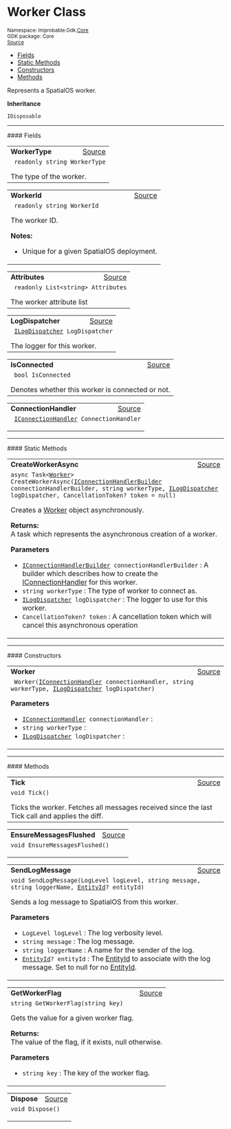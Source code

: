 
# Worker Class
<sup>
Namespace: Improbable.Gdk.<a href="{{urlRoot}}/api/core-index">Core</a><br/>
GDK package: Core<br/>
<a href="https://www.github.com/spatialos/gdk-for-unity/blob/c62f1703b591ee684fba123ba0dc6c231eca5126/workers/unity/Packages/io.improbable.gdk.core/Worker/Worker.cs/#L12">Source</a>
<style>
a code {
                    padding: 0em 0.25em!important;
}
code {
                    background-color: #ffffff!important;
}
</style>
</sup>
<nav id="pageToc" class="page-toc"><ul><li><a href="#fields">Fields</a>
<li><a href="#static-methods">Static Methods</a>
<li><a href="#constructors">Constructors</a>
<li><a href="#methods">Methods</a>
</ul></nav>

</p>



<p>Represents a SpatialOS worker. </p>



</p>

<b>Inheritance</b>

<code>IDisposable</code>






</p>
<hr style="width:100%; border-top-color:#d8d8d8" />
#### Fields


</p>




<table width="100%">
    <tr>
        <td style="border-right:none"><a id="workertype"></a><b>WorkerType</b></td>
        <td style="border-left:none; text-align:right"><a href="https://www.github.com/spatialos/gdk-for-unity/blob/c62f1703b591ee684fba123ba0dc6c231eca5126/workers/unity/Packages/io.improbable.gdk.core/Worker/Worker.cs/#L17">Source</a></td>
    </tr>
    <tr>
        <td colspan="2">
<code> readonly string WorkerType</code></p>
The type of the worker. 

</td>
    </tr>
</table>


<table width="100%">
    <tr>
        <td style="border-right:none"><a id="workerid"></a><b>WorkerId</b></td>
        <td style="border-left:none; text-align:right"><a href="https://www.github.com/spatialos/gdk-for-unity/blob/c62f1703b591ee684fba123ba0dc6c231eca5126/workers/unity/Packages/io.improbable.gdk.core/Worker/Worker.cs/#L25">Source</a></td>
    </tr>
    <tr>
        <td colspan="2">
<code> readonly string WorkerId</code></p>
The worker ID. 

</p>

<b>Notes:</b>

<ul>
<li>Unique for a given SpatialOS deployment. </li>
</ul>


</td>
    </tr>
</table>


<table width="100%">
    <tr>
        <td style="border-right:none"><a id="attributes"></a><b>Attributes</b></td>
        <td style="border-left:none; text-align:right"><a href="https://www.github.com/spatialos/gdk-for-unity/blob/c62f1703b591ee684fba123ba0dc6c231eca5126/workers/unity/Packages/io.improbable.gdk.core/Worker/Worker.cs/#L30">Source</a></td>
    </tr>
    <tr>
        <td colspan="2">
<code> readonly List&lt;string&gt; Attributes</code></p>
The worker attribute list 

</td>
    </tr>
</table>


<table width="100%">
    <tr>
        <td style="border-right:none"><a id="logdispatcher"></a><b>LogDispatcher</b></td>
        <td style="border-left:none; text-align:right"><a href="https://www.github.com/spatialos/gdk-for-unity/blob/c62f1703b591ee684fba123ba0dc6c231eca5126/workers/unity/Packages/io.improbable.gdk.core/Worker/Worker.cs/#L35">Source</a></td>
    </tr>
    <tr>
        <td colspan="2">
<code> <a href="{{urlRoot}}/api/core/i-log-dispatcher">ILogDispatcher</a> LogDispatcher</code></p>
The logger for this worker. 

</td>
    </tr>
</table>


<table width="100%">
    <tr>
        <td style="border-right:none"><a id="isconnected"></a><b>IsConnected</b></td>
        <td style="border-left:none; text-align:right"><a href="https://www.github.com/spatialos/gdk-for-unity/blob/c62f1703b591ee684fba123ba0dc6c231eca5126/workers/unity/Packages/io.improbable.gdk.core/Worker/Worker.cs/#L40">Source</a></td>
    </tr>
    <tr>
        <td colspan="2">
<code> bool IsConnected</code></p>
Denotes whether this worker is connected or not. 

</td>
    </tr>
</table>


<table width="100%">
    <tr>
        <td style="border-right:none"><a id="connectionhandler"></a><b>ConnectionHandler</b></td>
        <td style="border-left:none; text-align:right"><a href="https://www.github.com/spatialos/gdk-for-unity/blob/c62f1703b591ee684fba123ba0dc6c231eca5126/workers/unity/Packages/io.improbable.gdk.core/Worker/Worker.cs/#L42">Source</a></td>
    </tr>
    <tr>
        <td colspan="2">
<code> <a href="{{urlRoot}}/api/core/i-connection-handler">IConnectionHandler</a> ConnectionHandler</code></p>


</td>
    </tr>
</table>






</p>
<hr style="width:100%; border-top-color:#d8d8d8" />
#### Static Methods


</p>




<table width="100%">
    <tr>
        <td style="border-right:none"><a id="createworkerasync-iconnectionhandlerbuilder-string-ilogdispatcher-cancellationtoken"></a><b>CreateWorkerAsync</b></td>
        <td style="border-left:none; text-align:right"><a href="https://www.github.com/spatialos/gdk-for-unity/blob/c62f1703b591ee684fba123ba0dc6c231eca5126/workers/unity/Packages/io.improbable.gdk.core/Worker/Worker.cs/#L75">Source</a></td>
    </tr>
    <tr>
        <td colspan="2">
<code>async Task&lt;<a href="{{urlRoot}}/api/core/worker">Worker</a>&gt; CreateWorkerAsync(<a href="{{urlRoot}}/api/core/i-connection-handler-builder">IConnectionHandlerBuilder</a> connectionHandlerBuilder, string workerType, <a href="{{urlRoot}}/api/core/i-log-dispatcher">ILogDispatcher</a> logDispatcher, CancellationToken? token = null)</code></p>
Creates a <a href="{{urlRoot}}/api/core/worker">Worker</a> object asynchronously. 
</p><b>Returns:</b></br>A task which represents the asynchronous creation of a worker.

</p>

<b>Parameters</b>

<ul>
<li><code><a href="{{urlRoot}}/api/core/i-connection-handler-builder">IConnectionHandlerBuilder</a> connectionHandlerBuilder</code> : A builder which describes how to create the <a href="{{urlRoot}}/api/core/i-connection-handler">IConnectionHandler</a> for this worker. </li>
<li><code>string workerType</code> : The type of worker to connect as.</li>
<li><code><a href="{{urlRoot}}/api/core/i-log-dispatcher">ILogDispatcher</a> logDispatcher</code> : The logger to use for this worker.</li>
<li><code>CancellationToken? token</code> : A cancellation token which will cancel this asynchronous operation</li>
</ul>





</td>
    </tr>
</table>




</p>
<hr style="width:100%; border-top-color:#d8d8d8" />
#### Constructors


</p>




<table width="100%">
    <tr>
        <td style="border-right:none"><a id="worker-iconnectionhandler-string-ilogdispatcher"></a><b>Worker</b></td>
        <td style="border-left:none; text-align:right"><a href="https://www.github.com/spatialos/gdk-for-unity/blob/c62f1703b591ee684fba123ba0dc6c231eca5126/workers/unity/Packages/io.improbable.gdk.core/Worker/Worker.cs/#L50">Source</a></td>
    </tr>
    <tr>
        <td colspan="2">
<code> Worker(<a href="{{urlRoot}}/api/core/i-connection-handler">IConnectionHandler</a> connectionHandler, string workerType, <a href="{{urlRoot}}/api/core/i-log-dispatcher">ILogDispatcher</a> logDispatcher)</code></p>



</p>

<b>Parameters</b>

<ul>
<li><code><a href="{{urlRoot}}/api/core/i-connection-handler">IConnectionHandler</a> connectionHandler</code> : </li>
<li><code>string workerType</code> : </li>
<li><code><a href="{{urlRoot}}/api/core/i-log-dispatcher">ILogDispatcher</a> logDispatcher</code> : </li>
</ul>





</td>
    </tr>
</table>




</p>
<hr style="width:100%; border-top-color:#d8d8d8" />
#### Methods


</p>




<table width="100%">
    <tr>
        <td style="border-right:none"><a id="tick"></a><b>Tick</b></td>
        <td style="border-left:none; text-align:right"><a href="https://www.github.com/spatialos/gdk-for-unity/blob/c62f1703b591ee684fba123ba0dc6c231eca5126/workers/unity/Packages/io.improbable.gdk.core/Worker/Worker.cs/#L86">Source</a></td>
    </tr>
    <tr>
        <td colspan="2">
<code>void Tick()</code></p>
Ticks the worker. Fetches all messages received since the last Tick call and applies the diff. 





</td>
    </tr>
</table>


<table width="100%">
    <tr>
        <td style="border-right:none"><a id="ensuremessagesflushed"></a><b>EnsureMessagesFlushed</b></td>
        <td style="border-left:none; text-align:right"><a href="https://www.github.com/spatialos/gdk-for-unity/blob/c62f1703b591ee684fba123ba0dc6c231eca5126/workers/unity/Packages/io.improbable.gdk.core/Worker/Worker.cs/#L92">Source</a></td>
    </tr>
    <tr>
        <td colspan="2">
<code>void EnsureMessagesFlushed()</code></p>






</td>
    </tr>
</table>


<table width="100%">
    <tr>
        <td style="border-right:none"><a id="sendlogmessage-loglevel-string-string-entityid"></a><b>SendLogMessage</b></td>
        <td style="border-left:none; text-align:right"><a href="https://www.github.com/spatialos/gdk-for-unity/blob/c62f1703b591ee684fba123ba0dc6c231eca5126/workers/unity/Packages/io.improbable.gdk.core/Worker/Worker.cs/#L109">Source</a></td>
    </tr>
    <tr>
        <td colspan="2">
<code>void SendLogMessage(LogLevel logLevel, string message, string loggerName, <a href="{{urlRoot}}/api/core/entity-id">EntityId</a>? entityId)</code></p>
Sends a log message to SpatialOS from this worker. 


</p>

<b>Parameters</b>

<ul>
<li><code>LogLevel logLevel</code> : The log verbosity level.</li>
<li><code>string message</code> : The log message.</li>
<li><code>string loggerName</code> : A name for the sender of the log.</li>
<li><code><a href="{{urlRoot}}/api/core/entity-id">EntityId</a>? entityId</code> : The <a href="{{urlRoot}}/api/core/entity-id">EntityId</a> to associate with the log message. Set to null for no <a href="{{urlRoot}}/api/core/entity-id">EntityId</a>. </li>
</ul>





</td>
    </tr>
</table>


<table width="100%">
    <tr>
        <td style="border-right:none"><a id="getworkerflag-string"></a><b>GetWorkerFlag</b></td>
        <td style="border-left:none; text-align:right"><a href="https://www.github.com/spatialos/gdk-for-unity/blob/c62f1703b591ee684fba123ba0dc6c231eca5126/workers/unity/Packages/io.improbable.gdk.core/Worker/Worker.cs/#L119">Source</a></td>
    </tr>
    <tr>
        <td colspan="2">
<code>string GetWorkerFlag(string key)</code></p>
Gets the value for a given worker flag. 
</p><b>Returns:</b></br>The value of the flag, if it exists, null otherwise.

</p>

<b>Parameters</b>

<ul>
<li><code>string key</code> : The key of the worker flag.</li>
</ul>





</td>
    </tr>
</table>


<table width="100%">
    <tr>
        <td style="border-right:none"><a id="dispose"></a><b>Dispose</b></td>
        <td style="border-left:none; text-align:right"><a href="https://www.github.com/spatialos/gdk-for-unity/blob/c62f1703b591ee684fba123ba0dc6c231eca5126/workers/unity/Packages/io.improbable.gdk.core/Worker/Worker.cs/#L124">Source</a></td>
    </tr>
    <tr>
        <td colspan="2">
<code>void Dispose()</code></p>






</td>
    </tr>
</table>





